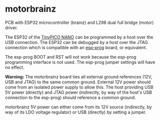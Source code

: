 # motorbrainz
PCB with ESP32 microcontroller (brainz) and L298 dual full bridge (motor) driver.

The ESP32 of the [TinyPICO NANO](https://unexpectedmaker.com/shop/tinypico-nano) can be programmed by a host over the USB connection.
The ESP32 can be debugged by a host over the JTAG connection which is compatible with an [esp-prog](https://www.digikey.com/en/products/detail/espressif-systems/ESP-PROG/10259352) board, or equivalent.

The esp-prog BOOT and RST will not work because the esp-prog programming interface is not used.
The esp-prog jumper settings will have no effect.

**Warning:** The motorbrainz board ties all external ground references (12V, USB and JTAG) to the same common ground.
External 12V power should come from an isolated power supply to allow this.
The host providing USB 5V power (directly) and JTAG power (indirectly, by way of the host's USB connection to the esp-prog) should reference a common ground.

motorbrainz 5V power can either come from its 12V source (indirectly, by way of its LDO voltage regulator) or USB (directly) by setting a jumper.
